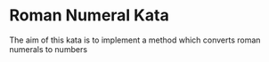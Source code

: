Roman Numeral Kata
=============

The aim of this kata is to implement a method which converts roman numerals to numbers
